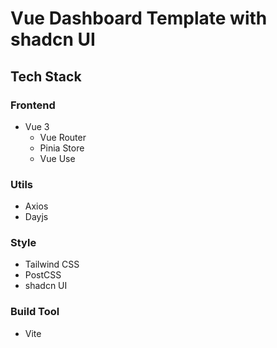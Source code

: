 # Vue Dashboard Template with shadcn UI

## Tech Stack

### Frontend
- Vue 3
  - Vue Router
  - Pinia Store
  - Vue Use

### Utils
- Axios
- Dayjs

### Style
- Tailwind CSS
- PostCSS
- shadcn UI

### Build Tool
- Vite
